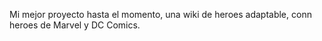 Mi mejor proyecto hasta el momento, una wiki de heroes adaptable, conn heroes de Marvel y DC Comics.
